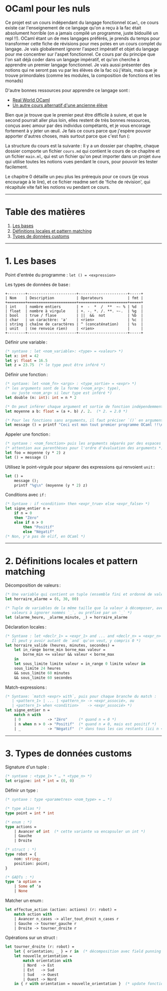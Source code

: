 # OCaml pour les nuls

Ce projet est un cours indépendant du langage fonctionnel `OCaml`, ce cours
existe car l'enseignement de ce langage qu'on a reçu à la fac était absolument
horrible (on a jamais compilé un programme, juste bidouillé un repl !!). OCaml
étant un de mes langages préférés, je prends du temps pour transformer cette
fiche de révisions pour mes potes en un cours complet du langage. Je vais
globalement ignorer l'aspect impératif et objet du langage pour me concentrer sur
l'aspet fonctionnel. Ce cours par du principe que l'on sait déjà coder dans un
langage impératif, et qu'on cherche à apprendre un premier langage fonctionnel.
Je vais aussi présenter des notions qui ne seront pas vu par les élèves de la fac
où j'étais, mais que je trouve primordiales (comme les modules, la composition
de fonctions et les monads)

D'autre bonnes ressources pour apprendre ce langage sont :

- [Real World OCaml](https://dev.realworldocaml.org/)
- [Un autre cours alternatif d'une ancienne élève](https://ocaml.gelez.xyz/)

Bien que je trouve que le premier peut être difficile à suivre, et que le second
pourrait aller plus loin, elles restent de très bonnes ressources, conçus avec
amour par des individus compétants, et je vous encorage fortement à y jeter un
œuil. Je fais ce cours parce que j'espère pouvoir apporter d'autres choses, mais
surtout parce que c'est fun (:

La structure du cours est la suivante : Il y a un dossier par chapitre, chaque
dossier comporte un fichier `cours.md` qui contient le cours de ce chapitre et
un fichier `main.ml`, qui est un fichier qu'on peut importer dans un projet `dune`
qui utilise toutes les notions vues pendant le cours, pour pouvoir les tester facilement.

Le chapitre 0 détaille un peu plus les prérequis pour ce cours (je vous encourage
à le lire), et ce fichier readme sert de 'fiche de révision', qui récapitule vite
fait les notions vu pendant ce cours.

---
# Table des matières

1. [Les bases](#1-les-bases)
2. [Définitions locales et pattern matching](#2-définitions-locales-et-pattern-matching)
3. [Types de données customs](#3-types-de-données-customs)

---

# 1. Les bases

Point d'entrée du programme : `let () = <expression>`

Les types de données de base :

```
+--------+----------------------+----------------------+-----+
| Nom    | Description          | Operateurs           | fmt |
+========+======================+======================+=====+
| int    | nombre entiers       | +  -  *  /  **  ~- % | %d  |
| float  | nombre à virgule     | +. -. *. /. **. ~-.  | %g  |
| bool   | true / flase         | ||  &&  not          | %b  |
| char   | un caractère: 'a'    | <rien>               | %c  |
| string | chaîne de caractères | ^ (concaténation)    | %s  |
| unit   | (ne renvoie rien)    | <rien>               |     |
+--------+----------------------+----------------------+-----+
```

Définir une variable :

```ocaml
(* syntaxe : let <nom_variable>: <type> = <valeur> *)
let x: int = 42
let y: float = 16.5
let z = 23.75  (* le type peut être inféré *)
```

Définir une fonction :

```ocaml
(* syntaxe: let <nom_fn> <args> : <type_sortie> = <expr> *)
(* les arguments sont de la forme (<nom_arg>: type),
   ou juste <nom_arg> si leur type est inféré *)
let double (n: int): int = n * 2

(* On peut inférer chaque argument et sortie de fonction indépendemment *)
let moyenne a b: float = (a +. b) /. 2.  (* 2. = 2.0 *)

(* Pour les fonctions sans arguments, il faut préciser `()` en argument *)
let message () = printf "Ceci est mon tout premier programme OCaml !!\n"
```

Appeler une fonction :

```ocaml
(* syntaxe : <nom_fonction> puis les arguments séparés par des espaces *)
(* attention aux parenthèses pour l'ordre d'évaluation des arguments *)
let foo = moyenne (y * 2) z
let () = message ()
```

Utilisez le point-virgule pour séparer des expressions qui renvoient `unit` :

```ocaml
let () =
	message ();
	printf "%g\n" (moyenne (y * 2) z)
```

Conditions avec `if` :

```ocaml
(* Syntaxe : if <condition> then <expr_true> else <expr_false> *)
let signe_entier n =
    if n = 0
    then "Zéro"
    else if n > 0
        then "Positif"
        else "Négatif"
(* Non, y'a pas de elif, en OCaml *)
```

---

# 2. Définitions locales et pattern matching

Décomposition de valeurs :

```ocaml
(* Une variable qui contient un tuple (ensemble fini et ordonné de valeurs) *)
let horraire_alarme = (6, 30, 00)  

(* Tuple de variables de la même taille que la valeur à décomposer, avec les 
   valeurs à ignorer nommés `_`, ou préfixé par un `_` *)
let (alarme_heure, _alarme_minute, _) = horraire_alarme
```

Déclaration locales :

```ocaml
(* Syntaxe : let <declr_1> = <expr_1> and ... and <declr_n> = <expr_n> in <expr_suivante>
   Il peut y avoir autant de `and` qu'on veut, y compris 0 *)
let horraire_valide (heures, minutes, secondes) =
	let in_range borne_min borne_max valeur =
		borne_min <= valeur && valeur < borne_max
	in
	let sous_limite limite valeur = in_range 0 limite valeur in
	sous_limite 24 heures
	&& sous_limite 60 minutes
	&& sous_limite 60 secondes
```

Match-expressions :

```ocaml
(* Syntaxe: `match <expr> with`, puis pour chaque branche du match :
   | <pattern_1> | ... | <pattern_n> -> <expr_associé>, ou
   | <pattern_1> when <condition>    -> <expr_associé> *)
let signe_entier n =
	match n with
	| 0            -> "Zéro"     (* quand n = 0 *)
	| n when n > 0 -> "Positif"  (* quand n ≠ 0, mais est positif *)
	| _            -> "Négatif"  (* dans tous les cas restants (ici n < 0) *)
```

---

# 3. Types de données customs

Signature d'un tuple :

```ocaml
(* syntaxe : <type_1> * … * <type_n> *)
let origine: int * int = (0, 0)
```

Définir un type :

```ocaml
(* syntaxe : type <parametres> <nom_type> = … *)

(* type alias *)
type point = int * int

(* enum : *)
type actions =
	| Avancer of int  (* cette variante va encapsuler un int *)
	| Gauche
	| Droite

(* struct : *)
type robot = {
	nom: string;
	position: point;
}

(* GADTs : *)
type 'a option =
	| Some of 'a
	| None
```

Matcher un enum :

```ocaml
let effectue_action (action: actions) (r: robot) =
	match action with
	| Avancer n_cases -> aller_tout_droit n_cases r
	| Gauche -> tourner_gauche r
	| Droite -> tourner_droite r
```

Opérations sur un struct :

```ocaml
let tourner_droite (r: robot) =
	let { orientation; _ } = r in  (* décomposition avec field punning *)
	let nouvelle_orientation =
		match orientation with
		| Nord  -> Est
		| Est   -> Sud
		| Sud   -> Ouest
		| Ouest -> Nord
	in { r with orientation = nouvelle_orientation }  (* update fonctionnel *)
```
